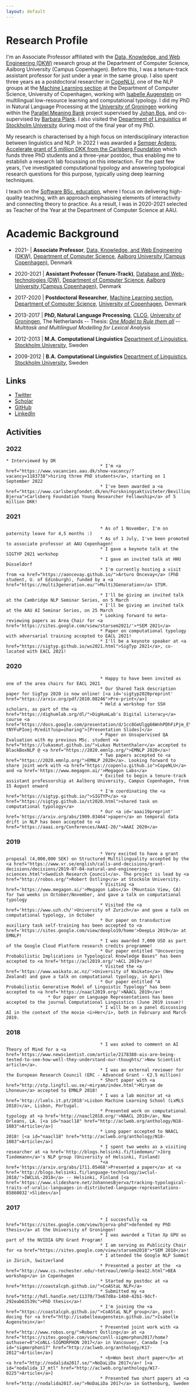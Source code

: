 ```yaml
---
layout: default
---
```


# Research Profile

I'm an Associate Professor affiliated with the <a href="https://www.cs.aau.dk/research/Data-Knowledge-and-Web-Engineering/">Data, Knowledge, and Web Engineering (DKW)</a> research group at the Department of Computer Science, Aalborg University (Campus Copenhagen).
 Before this, I was a tenure-track assistant professor for just under a year in the same group.
I also spent three years as a postdoctoral researcher in <a href="https://copenlu.github.io">CopeNLU</a>, one of the NLP groups at the <a href="https://di.ku.dk/english/research/machine-learning/">Machine Learning section</a> at the Department of Computer Science, University of Copenhagen, working with <a href="http://isabelleaugenstein.github.io/">Isabelle Augenstein</a> on multilingual low-resource learning and computational typology.
I did my PhD in Natural Language Processing at the <a href="http://www.rug.nl/">University of Groningen</a> working within the <a href="http://pmb.let.rug.nl/">Parallel Meaning Bank</a> project supervised by <a href="http://www.rug.nl/staff/johan.bos/">Johan Bos</a>, and co-supervised by <a href="http://www.let.rug.nl/~bplank/">Barbara Plank</a>.
I also visited the <a href="http://www.ling.su.se/" id="su_ling">Department of Linguistics</a> at <a href="http://www.su.se/" id="su_b">Stockholm University</a> during most of the final year of my PhD.

My research is characterised by a high focus on interdisciplinary interaction between linguistics and NLP.
In 2022 I was awarded a <a href="https://www.carlsbergfondet.dk/en/Forskningsaktiviteter/Bevillingsstatistik/Bevillingsoversigt/CF21_0454_Johannes-Bjerva">Semper Ardens: Accelerate grant of 5 million DKK from the Carlsberg Foundation</a> which funds three PhD students and a three-year postdoc, thus enabling me to establish a research lab focussing on this interaction.
For the past few years, I've investigated computational typology and answering typological research questions for this purpose, typically using deep learning techniques.
          
I teach on the <a href="https://www.aau.dk/uddannelser/bachelor/software-koebenhavn">Software BSc. education</a>, where I focus on delivering high-quality teaching, with an approach emphasising elements of interactivity and connecting theory to practice. As a result, I was in 2020-2021 selected as Teacher of the Year at the Department of Computer Science at AAU.

# Academic Background

* 2021-     | <b>Associate Professor</b>, <a href="https://www.cs.aau.dk/research/Data-Knowledge-and-Web-Engineering/">Data, Knowledge, and Web Engineering (DKW)</a>,
								<a href="https://www.cs.aau.dk/">Department of Computer Science</a>, <a href="https://www.en.cph.aau.dk/">Aalborg University (Campus Copenhagen)</a>, Denmark

* 2020-2021     | <b>Assistant Professor (Tenure-Track)</b>, <a href="https://www.cs.aau.dk/research/Database-and-Web-Technologies/">Database and Web-technologies (DW)</a>,
								<a href="https://www.cs.aau.dk/">Department of Computer Science</a>, <a href="https://www.en.cph.aau.dk/">Aalborg University (Campus Copenhagen)</a>, Denmark
	            
* 2017-2020 | <b>Postdoctoral Researcher</b>, <a href="https://di.ku.dk/english/research/machine-learning/">Machine Learning section</a>,
								<a href="http://www.diku.dk/">Department of Computer Science</a>, <a href="http://www.ku.dk/">University of Copenhagen</a>, Denmark


* 2013-2017 | <b>PhD, Natural Language Processing</b>,
	                <a href="http://www.rug.nl/research/clcg/">CLCG,</a>
	                <a href="http://www.rug.nl/">University of Groningen</a>, The Netherlands
-- Thesis: <a href="http://hdl.handle.net/11370/73e67d8a-14b0-42b1-9dcf-292eab63539c"><i>One Model to Rule them all</a> -- Multitask and Multilingual Modelling for Lexical Analysis</i>


* 2012-2013 | <b>M.A. Computational Linguistics</b>
	                <a href= "http://www.ling.su.se" id="su_ling"> Department of Linguistics,</a>
	                <a href="http://www.su.se/" id="su">Stockholm University</a>, Sweden


* 2009-2012 | <b>B.A. Computational Linguistics</b>
	                <a href= "http://www.ling.su.se" id="su_ling_b"> Department of Linguistics,</a>
	                <a href="http://www.su.se/" id="su_b">Stockholm University</a>, Sweden




## Links
* <a href="https://twitter.com/johannesbjerva">Twitter</a>
* <a href="https://scholar.google.com/citations?user=F9zlUBcAAAAJ&hl=en">Scholar</a>
* <a href="http://github.com/bjerva">GitHub</a>
* <a href="http://www.linkedin.com/in/bjerva">LinkedIn</a>

## Activities

### 2022
	* Interviewed by DR 
										* I'm <a href="https://www.vacancies.aau.dk/show-vacancy/?vacancy=1183738">hiring three PhD students</a>, starting on 1 September 2022 
										* I've been awarded a <a href="https://www.carlsbergfondet.dk/en/Forskningsaktiviteter/Bevillingsstatistik/Bevillingsoversigt/CF21_0454_Johannes-Bjerva">Carlsberg Foundation Young Researcher Fellowship</a> of 5 million DKK! 
										
### 2021
										* As of 1 November, I'm on paternity leave for 4,5 months :) 
										* As of 1 July, I've been promoted to associate professor at AAU Copenhagen! 
										* I gave a keynote talk at the SIGTYP 2021 workshop 
										* I gave an invited talk at HHU Düsseldorf 
										* I'm currently hosting a visit from <a href="https://aoncevay.github.io/">Arturo Oncevay</a> (PhD student, U. of Edinburgh), funded by a <a href="https://multi3generation.eu/">Multi3Generation</a> STSM.
										
										* I'll be giving an invited talk at the Cambridge NLP Seminar Series, on 5 March 
										* I'll be giving an invited talk at the AAU AI Seminar Series, on 25 March 
										* Looking forward to meta-reviewing papers as Area Chair for <a href='https://sites.google.com/view/starsem2021/'>*SEM 2021</a> 
										* Paper on computational typology with adversarial training accepted to EACL 2021!
										* I'll be a keynote speaker at <a href="https://sigtyp.github.io/ws2021.html">SigTyp 2021</a>, co-located with EACL 2021! 
										
### 2020
										* Happy to have been invited as one of the area chairs for EACL 2021 
										* Our Shared Task description paper for SigTyp 2020 is now online! [<a id='sigtyp2020preprint' href="https://arxiv.org/pdf/2010.08246">Pre-print</a>] 
										* Held a workshop for SSH scholars, as part of the <a href="https://dighumlab.org/dl/">DigHumLab's Digital Literacy</a> course <a href="https://docs.google.com/presentation/d/1cc8GeUlgg66WnhPDhFiPjm_EYbwM1B-tNYFuPIoej-M/edit?usp=sharing">[Presentation Slides]</a> 
										* Paper on Unsupervised QA Evaluation with my previous MSc. student <a href="https://lukasmut.github.io/">Lukas Muttenthaler</a> accepted to BlackBoxNLP @ <a href="https://2020.emnlp.org/">EMNLP 2020</a>!
										* Two papers accepted to <a href="https://2020.emnlp.org/">EMNLP 2020</a>. Looking forward to share joint work with <a href="https://copenlu.github.io">CopeNLU</a> and <a href='https://www.megagon.ai/'>Megagon Labs</a> 
										* Excited to begin a tenure-track assistant professorship at Aalborg University, Campus Copenhagen, from 15 August onward 
										* I'm coordinating the <a href="https://sigtyp.github.io/">SIGTYP</a> <a href="https://sigtyp.github.io/st2020.html">shared task on computational typology</a> 
										* Our <a id='aaai19preprint' href='https://arxiv.org/abs/1909.03464'>paper</a> on temporal data drift in NLP has been accepted to <a href="https://aaai.org/Conferences/AAAI-20/">AAAI 2020</a>


### 2019
										* Very excited to have a grant proposal (4,000,000 SEK) on Structured Multilinguality accepted by the <a href="https://www.vr.se/english/calls-and-decisions/grant-decisions/decisions/2019-07-04-natural-and-engineering-sciences.html">Swedish Research Council</a>. The project is lead by <a href="http://robos.org/">Robert Östling</a> at Stockolm University.
										* Visiting <a href='https://www.megagon.ai/'>Megagon Labs</a> (Mountain View, CA) for two weeks in October/November, and gave a talk on computational typology
										* Visited the <a href='https://www.uzh.ch/'>University of Zurich</a> and gave a talk on computational typology, in October
										* Our paper on transductive auxiliary task self-training has been accepted to <a href='https://sites.google.com/view/deeplo19/home'>DeepLo 2019</a> at EMNLP!
										* I was awarded 7,000 USD as part of the Google Cloud Platform research credits programme! 
										* Our paper entitled "Uncovering Probabilistic Implications in Typological Knowledge Bases" has been accepted to <a href='https://acl2019.org/'>ACL 2019</a>!
										* Visited the <a href='https://www.waikato.ac.nz/'>University of Waikato</a> (New Zealand) and gave a talk on computational typology, in April
										* Our paper entitled "A Probabilistic Generative Model of Linguistic Typology" has been accepted to <a href='https://naacl2019.org/'>NAACL 2019</a>!
                    * Our paper on Language Representations has been accepted to the journal Computational Linguistics (June 2019 issue)!
										* I will be on a panel discussing AI in the context of the movie <i>Her</i>, both in February and March 2019.

### 2018
										* I was asked to comment on AI Theory of Mind for a <a href='https://www.newscientist.com/article/2178388-ais-are-being-tested-to-see-how-well-they-understand-our-thoughts/'>New Scientist article</a>.
										* I was an external reviewer for the European Research Council (ERC - Advanced Grant - €2.5 million) 
										* Short paper with <a href="http://stp.lingfil.uu.se/~miryam/index.html">Miryam de Lhoneux</a> accepted to EMNLP 2018! 
										* I was a lab monitor at <a href='http://lxmls.it.pt/2018'>Lisbon Machine Learning School (LxMLS 2018)</a>, Lisbon, Portugal.
										* Presented work on computational typology at <a href='http://naacl2018.org/'>NAACL 2018</a>, New Orleans, LA. [<a id="naacl18" href="http://aclweb.org/anthology/N18-1083">Article</a>]
										* Long paper accepted to NAACL 2018! [<a id="naacl18" href="http://aclweb.org/anthology/N18-1083">Article</a>]
										* I spent two weeks as a visiting researcher at <a href='http://blogs.helsinki.fi/tiedeman/'>Jörg Tiedemann</a>'s NLP group (University of Helsinki, Finland)
										*<a href='https://arxiv.org/abs/1711.05468'>Presented a paper</a> at <a href='http://blogs.helsinki.fi/language-technology/iwclul-2018/'>IWCLUL-2018</a> -- Helsinki, Finland [<a href='https://www.slideshare.net/JohannesBjerva/tracking-typological-traits-of-uralic-languages-in-distributed-language-representations-85860032'>Slides</a>]

### 2017
										* I succesfully <a href="https://sites.google.com/view/bjerva-phd">defended my PhD thesis</a> at the University of Groningen!
										* I was awarded a Titan Xp GPU as part of the NVIDIA GPU Grant Program!
										* I am serving as Publicity Chair for <a href="https://sites.google.com/view/starsem2018">*SEM 2018</a>!
										* I attended the Google NLP Summit in Zürich, Switzerland 
										* Presented a poster at the  <a href="http://www.cs.rochester.edu/~tetreaul/emnlp-bea12.html">BEA workshop</a> in Copenhagen 
										* Started my postdoc at <a href="https://coastalcph.github.io/">CoAStaL NLP</a> 
										* Submitted my <a href="http://hdl.handle.net/11370/73e67d8a-14b0-42b1-9dcf-292eab63539c">PhD thesis</a>! 
										* I'm joining the <a href="https://coastalcph.github.io/">CoAStaL NLP group</a>, post-docing for <a href="http://isabelleaugenstein.github.io/">Isabelle Augenstein</a>!
										* Presented joint work with <a href="http://www.robos.org/">Robert Östling</a> at <a href="https://sites.google.com/view/conll-sigmorphon2017/home?authuser=0">CoNLL-SIGMORPHON 2017</a> in Vancouver, Canada [<a id="sigmorphon17" href="http://aclweb.org/anthology/K17-2012">Article</a>]
										* <b>Won best short paper</b> at <a href="http://nodalida2017.se/">NoDaLiDa 2017</a>! [<a id="nodalida_17_mtl" href="http://aclweb.org/anthology/W17-0225">Article</a>] 
										* Presented two short papers at <a href="http://nodalida2017.se/">NoDaLiDa 2017</a> in Gothenburg, Sweden
